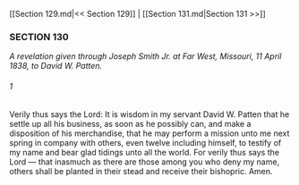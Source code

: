 [[Section 129.md|<< Section 129]]  |  [[Section 131.md|Section 131 >>]]

### SECTION 130

*A revelation given through Joseph Smith Jr. at Far West, Missouri, 11 April 1838, to David W. Patten.*

###### 1
Verily thus says the Lord: It is wisdom in my servant David W. Patten that he settle up all his business, as soon as he possibly can, and make a disposition of his merchandise, that he may perform a mission unto me next spring in company with others, even twelve including himself, to testify of my name and bear glad tidings unto all the world. For verily thus says the Lord — that inasmuch as there are those among you who deny my name, others shall be planted in their stead and receive their bishopric. Amen.